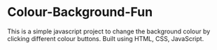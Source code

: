 # Colour-Background-Fun
This is a simple javascript project to change the background colour by clicking different colour buttons.
Built using HTML, CSS, JavaScript.
